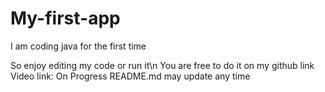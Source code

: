 # My-first-app
I am coding java for the first time

So enjoy editing my code or run it\n
You are free to do it on my github link
Video link: On Progress
README.md may update any time
